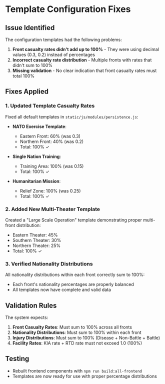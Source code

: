 # Template Configuration Fixes

## Issue Identified
The configuration templates had the following problems:
1. **Front casualty rates didn't add up to 100%** - They were using decimal values (0.3, 0.2) instead of percentages
2. **Incorrect casualty rate distribution** - Multiple fronts with rates that didn't sum to 100%
3. **Missing validation** - No clear indication that front casualty rates must total 100%

## Fixes Applied

### 1. Updated Template Casualty Rates
Fixed all default templates in `static/js/modules/persistence.js`:

- **NATO Exercise Template**:
  - Eastern Front: 60% (was 0.3)
  - Northern Front: 40% (was 0.2)
  - Total: 100% ✓

- **Single Nation Training**:
  - Training Area: 100% (was 0.15)
  - Total: 100% ✓

- **Humanitarian Mission**:
  - Relief Zone: 100% (was 0.25)
  - Total: 100% ✓

### 2. Added New Multi-Theater Template
Created a "Large Scale Operation" template demonstrating proper multi-front distribution:
- Eastern Theater: 45%
- Southern Theater: 30%
- Northern Theater: 25%
- Total: 100% ✓

### 3. Verified Nationality Distributions
All nationality distributions within each front correctly sum to 100%:
- Each front's nationality percentages are properly balanced
- All templates now have complete and valid data

## Validation Rules
The system expects:
1. **Front Casualty Rates**: Must sum to 100% across all fronts
2. **Nationality Distributions**: Must sum to 100% within each front
3. **Injury Distributions**: Must sum to 100% (Disease + Non-Battle + Battle)
4. **Facility Rates**: KIA rate + RTD rate must not exceed 1.0 (100%)

## Testing
- Rebuilt frontend components with `npm run build:all-frontend`
- Templates are now ready for use with proper percentage distributions